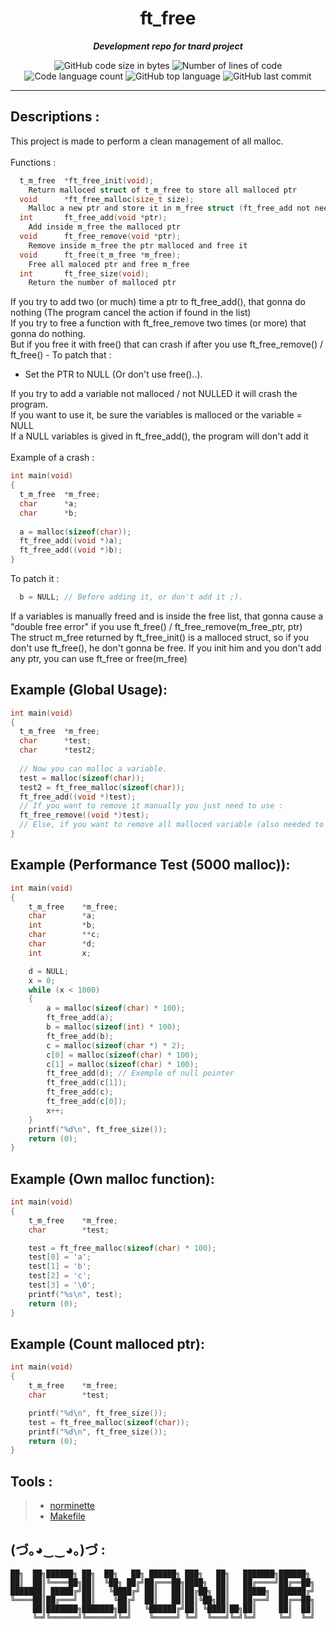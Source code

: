 <h1 align="center">
 	ft_free
</h1>

<p align="center">
	<b><i>Development repo for tnard project</i></b><br>
</p>

<p align="center">
	<img alt="GitHub code size in bytes" src="https://img.shields.io/github/languages/code-size/PandeoF1/42-ft_free?color=blueviolet" />
	<img alt="Number of lines of code" src="https://img.shields.io/tokei/lines/github/PandeoF1/ft_free?color=blueviolet" />
	<img alt="Code language count" src="https://img.shields.io/github/languages/count/PandeoF1/ft_free?color=blue" />
	<img alt="GitHub top language" src="https://img.shields.io/github/languages/top/PandeoF1/ft_free?color=blue" />
	<img alt="GitHub last commit" src="https://img.shields.io/github/last-commit/PandeoF1/ft_free?color=brightgreen" />
</p>

---
## Descriptions :
This project is made to perform a clean management of all malloc.<br /><br />
Functions :<br />
```c
  t_m_free	*ft_free_init(void);
  	Return malloced struct of t_m_free to store all malloced ptr
  void		*ft_free_malloc(size_t size);
  	Malloc a new ptr and store it in m_free struct (ft_free_add not needed, already done)
  int		ft_free_add(void *ptr);
  	Add inside m_free the malloced ptr
  void		ft_free_remove(void *ptr);
  	Remove inside m_free the ptr malloced and free it
  void		ft_free(t_m_free *m_free);
  	Free all maloced ptr and free m_free
  int		ft_free_size(void);
  	Return the number of malloced ptr
```
If you try to add two (or much) time a ptr to ft_free_add(), that gonna do nothing (The program cancel the action if found in the list)<br />
If you try to free a function with ft_free_remove two times (or more) that gonna do nothing. <br />
But if you free it with free() that can crash if after you use ft_free_remove() / ft_free() - To patch that :
- Set the PTR to NULL (Or don't use free()..).

If you try to add a variable not malloced / not NULLED it will crash the program.<br />
If you want to use it, be sure the variables is malloced or the variable = NULL<br />
If a NULL variables is gived in ft_free_add(), the program will don't add it<br /><br />
Example of a crash :<br />
```c
int main(void)
{
  t_m_free  *m_free;
  char      *a;
  char      *b;
 
  a = malloc(sizeof(char));
  ft_free_add((void *)a);
  ft_free_add((void *)b);
}
```
To patch it :<br />
```c
  b = NULL; // Before adding it, or don't add it ;).
```
If a variables is manually freed and is inside the free list, that gonna cause a "double free error" if you use ft_free() / ft_free_remove(m_free_ptr, ptr)<br />
The struct m_free returned by ft_free_init() is a malloced struct, so if you don't use ft_free(), he don't gonna be free. If you init him and you don't add any ptr, you can use ft_free or free(m_free)<br />

## Example (Global Usage):
```c
int main(void)
{
  t_m_free  *m_free;
  char      *test;
  char      *test2;
 
  // Now you can malloc a variable.
  test = malloc(sizeof(char));
  test2 = ft_free_malloc(sizeof(char));
  ft_free_add((void *)test);
  // If you want to remove it manually you just need to use :
  ft_free_remove((void *)test);
  // Else, if you want to remove all malloced variable (also needed to destroy *m_free):
}
```
## Example (Performance Test (5000 malloc)):
```c
int	main(void)
{
	t_m_free	*m_free;
	char		*a;
	int			*b;
	char		**c;
	char		*d;
	int			x;

	d = NULL;
	x = 0;
	while (x < 1000)
	{
		a = malloc(sizeof(char) * 100);
		ft_free_add(a);
		b = malloc(sizeof(int) * 100);
		ft_free_add(b);
		c = malloc(sizeof(char *) * 2);
		c[0] = malloc(sizeof(char) * 100);
		c[1] = malloc(sizeof(char) * 100);
		ft_free_add(d); // Exemple of null pointer
		ft_free_add(c[1]);
		ft_free_add(c);
		ft_free_add(c[0]);
		x++;
	}
	printf("%d\n", ft_free_size());
	return (0);
}
```
## Example (Own malloc function):
```c
int	main(void)
{
	t_m_free	*m_free;
	char		*test;

	test = ft_free_malloc(sizeof(char) * 100);
	test[0] = 'a';
	test[1] = 'b';
	test[2] = 'c';
	test[3] = '\0';
	printf("%s\n", test);
	return (0);
}
```
## Example (Count malloced ptr):
```c
int	main(void)
{
	t_m_free	*m_free;
	char		*test;

	printf("%d\n", ft_free_size());
	test = ft_free_malloc(sizeof(char));
	printf("%d\n", ft_free_size());
	return (0);
}
```
## Tools :
 > - [norminette](https://github.com/42School/norminette) <br />
 > - [Makefile](https://github.com/PandeoF1/makefile) <br />

## (づ｡◕‿‿◕｡)づ :
```
██╗  ██╗██████╗ ██╗  ██╗   ██╗ ██████╗ ███╗   ██╗   ███████╗██████╗ 
██║  ██║╚════██╗██║  ╚██╗ ██╔╝██╔═══██╗████╗  ██║   ██╔════╝██╔══██╗
███████║ █████╔╝██║   ╚████╔╝ ██║   ██║██╔██╗ ██║   █████╗  ██████╔╝
╚════██║██╔═══╝ ██║    ╚██╔╝  ██║   ██║██║╚██╗██║   ██╔══╝  ██╔══██╗
     ██║███████╗███████╗██║   ╚██████╔╝██║ ╚████║██╗██║     ██║  ██║
     ╚═╝╚══════╝╚══════╝╚═╝    ╚═════╝ ╚═╝  ╚═══╝╚═╝╚═╝     ╚═╝  ╚═╝
```
